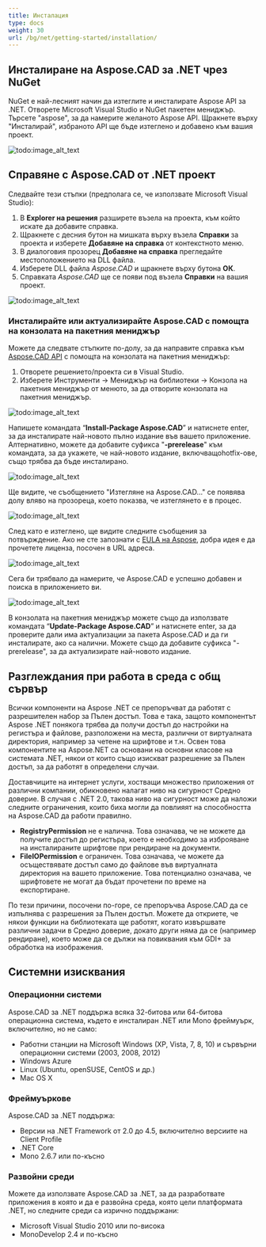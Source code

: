 ```yaml
---
title: Инсталация
type: docs
weight: 30
url: /bg/net/getting-started/installation/
---
```


## **Инсталиране на Aspose.CAD за .NET чрез NuGet**

NuGet е най-лесният начин да изтеглите и инсталирате Aspose API за .NET. Отворете Microsoft Visual Studio и NuGet пакетен мениджър. Търсете "aspose", за да намерите желаното Aspose API. Щракнете върху "Инсталирай", избраното API ще бъде изтеглено и добавено към вашия проект.

![todo:image_alt_text](/_assets/install/installation_1.png)

## **Справяне с Aspose.CAD от .NET проект**

Следвайте тези стъпки (предполага се, че използвате Microsoft Visual Studio):

1. В **Explorer на решения** разширете възела на проекта, към който искате да добавите справка.
1. Щракнете с десния бутон на мишката върху възела **Справки** за проекта и изберете **Добавяне на справка** от контекстното меню.
1. В диалоговия прозорец **Добавяне на справка** прегледайте местоположението на DLL файла.
1. Изберете DLL файла *Aspose.CAD* и щракнете върху бутона **ОК**.
1. Справката *Aspose.CAD* ще се появи под възела **Справки** на вашия проект.

![todo:image_alt_text](/_assets/install/installation_2.png)

### **Инсталирайте или актуализирайте Aspose.CAD с помощта на конзолата на пакетния мениджър**

Можете да следвате стъпките по-долу, за да направите справка към [Aspose.CAD API](https://www.nuget.org/packages/Aspose.CAD/) с помощта на конзолата на пакетния мениджър:

1. Отворете решението/проекта си в Visual Studio.
1. Изберете Инструменти -> Мениджър на библиотеки -> Конзола на пакетния мениджър от менюто, за да отворите конзолата на пакетния мениджър.

![todo:image_alt_text](/_assets/install/installation_3.png)

Напишете командата “**Install-Package Aspose.CAD**” и натиснете enter, за да инсталирате най-новото пълно издание във вашето приложение. Алтернативно, можете да добавите суфикса "**-prerelease**" към командата, за да укажете, че най-новото издание, включващоhotfix-ове, също трябва да бъде инсталирано.

![todo:image_alt_text](/_assets/install/installation_4.png)

Ще видите, че съобщението "Изтегляне на Aspose.CAD..." се появява долу вляво на прозореца, което показва, че изтеглянето е в процес.

![todo:image_alt_text](/_assets/install/installation_5.png)

След като е изтеглено, ще видите следните съобщения за потвърждение. Ако не сте запознати с [EULA на Aspose](https://about.aspose.com/legal/eula), добра идея е да прочетете лиценза, посочен в URL адреса.

![todo:image_alt_text](/_assets/install/installation_6.png)

Сега би трябвало да намерите, че Aspose.CAD е успешно добавен и поиска в приложението ви.

![todo:image_alt_text](/_assets/install/installation_7.png)

В конзолата на пакетния мениджър можете също да използвате командата “**Update-Package Aspose.CAD**” и натиснете enter, за да проверите дали има актуализации за пакета Aspose.CAD и да ги инсталирате, ако са налични. Можете също да добавите суфикса "-prerelease", за да актуализирате най-новото издание.

## **Разглеждания при работа в среда с общ сървър**

Всички компоненти на Aspose .NET се препоръчват да работят с разрешителен набор за Пълен достъп. Това е така, защото компонентът Aspose .NET понякога трябва да получи достъп до настройки на регистъра и файлове, разположени на места, различни от виртуалната директория, например за четене на шрифтове и т.н. Освен това компонентите на Aspose.NET са основани на основни класове на системата .NET, някои от които също изискват разрешение за Пълен достъп, за да работят в определени случаи.

Доставчиците на интернет услуги, хостващи множество приложения от различни компании, обикновено налагат ниво на сигурност Средно доверие. В случая с .NET 2.0, такова ниво на сигурност може да наложи следните ограничения, които биха могли да повлияят на способността на Aspose.CAD да работи правилно.

- **RegistryPermission** не е налична. Това означава, че не можете да получите достъп до регистъра, което е необходимо за изброяване на инсталираните шрифтове при рендиране на документи.
- **FileIOPermission** е ограничен. Това означава, че можете да осъществявате достъп само до файлове във виртуалната директория на вашето приложение. Това потенциално означава, че шрифтовете не могат да бъдат прочетени по време на експортиране.

По тези причини, посочени по-горе, се препоръчва Aspose.CAD да се изпълнява с разрешения за Пълен достъп. Можете да откриете, че някои функции на библиотеката ще работят, когато извършвате различни задачи в Средно доверие, докато други няма да се (например рендиране), което може да се дължи на повиквания към GDI+ за обработка на изображения.

## **Системни изисквания**

### **Операционни системи**

Aspose.CAD за .NET поддържа всяка 32-битова или 64-битова операционна система, където е инсталиран .NET или Mono фреймуърк, включително, но не само:

- Работни станции на Microsoft Windows (XP, Vista, 7, 8, 10) и сървърни операционни системи (2003, 2008, 2012)
- Windows Azure
- Linux (Ubuntu, openSUSE, CentOS и др.)
- Mac OS X

### **Фреймуъркове**

Aspose.CAD за .NET поддържа:

- Версии на .NET Framework от 2.0 до 4.5, включително версиите на Client Profile
- .NET Core
- Mono 2.6.7 или по-късно

### **Развойни среди**

Можете да използвате Aspose.CAD за .NET, за да разработвате приложения в която и да е развойна среда, която цели платформата .NET, но следните среди са изрично поддържани:

- Microsoft Visual Studio 2010 или по-висока
- MonoDevelop 2.4 и по-късно
